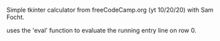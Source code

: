 Simple tkinter calculator from freeCodeCamp.org (yt 10/20/20) with Sam Focht. 

uses the 'eval' function to evaluate the running entry line on row 0. 
